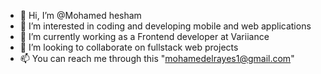 - 👋 Hi, I’m @Mohamed hesham
- 👀 I’m interested in coding and developing mobile and web applications 
- 🌱 I’m currently working as a Frontend developer at Variiance
- 💞️ I’m looking to collaborate on fullstack web projects
- 📫 You can reach me through this "mohamedelrayes1@gmail.com"

<!---
Mohamed0hesham/Mohamed0hesham is a ✨ special ✨ repository because its `README.md` (this file) appears on your GitHub profile.
You can click the Preview link to take a look at your changes.
--->
